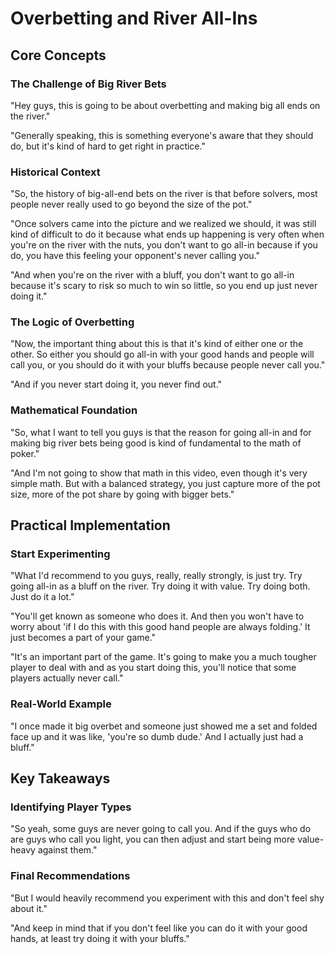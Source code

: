 # Overbetting and River All-Ins

## Core Concepts

### The Challenge of Big River Bets

"Hey guys, this is going to be about overbetting and making big all ends on the river."

"Generally speaking, this is something everyone's aware that they should do, but it's kind of hard to get right in practice."

### Historical Context

"So, the history of big-all-end bets on the river is that before solvers, most people never really used to go beyond the size of the pot."

"Once solvers came into the picture and we realized we should, it was still kind of difficult to do it because what ends up happening is very often when you're on the river with the nuts, you don't want to go all-in because if you do, you have this feeling your opponent's never calling you."

"And when you're on the river with a bluff, you don't want to go all-in because it's scary to risk so much to win so little, so you end up just never doing it."

### The Logic of Overbetting

"Now, the important thing about this is that it's kind of either one or the other. So either you should go all-in with your good hands and people will call you, or you should do it with your bluffs because people never call you."

"And if you never start doing it, you never find out."

### Mathematical Foundation

"So, what I want to tell you guys is that the reason for going all-in and for making big river bets being good is kind of fundamental to the math of poker."

"And I'm not going to show that math in this video, even though it's very simple math. But with a balanced strategy, you just capture more of the pot size, more of the pot share by going with bigger bets."

## Practical Implementation

### Start Experimenting

"What I'd recommend to you guys, really, really strongly, is just try. Try going all-in as a bluff on the river. Try doing it with value. Try doing both. Just do it a lot."

"You'll get known as someone who does it. And then you won't have to worry about 'if I do this with this good hand people are always folding.' It just becomes a part of your game."

"It's an important part of the game. It's going to make you a much tougher player to deal with and as you start doing this, you'll notice that some players actually never call."

### Real-World Example

"I once made it big overbet and someone just showed me a set and folded face up and it was like, 'you're so dumb dude.' And I actually just had a bluff."

## Key Takeaways

### Identifying Player Types

"So yeah, some guys are never going to call you. And if the guys who do are guys who call you light, you can then adjust and start being more value-heavy against them."

### Final Recommendations

"But I would heavily recommend you experiment with this and don't feel shy about it."

"And keep in mind that if you don't feel like you can do it with your good hands, at least try doing it with your bluffs."